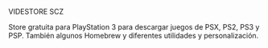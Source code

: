 VIDESTORE SCZ

Store gratuita para PlayStation 3 para descargar juegos de PSX, PS2, PS3 y PSP. También algunos Homebrew y diferentes utilidades y personalización.
